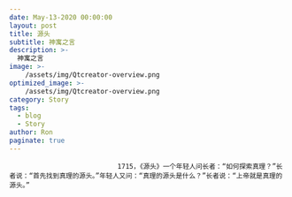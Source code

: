 ```yaml
---
date: May-13-2020 00:00:00
layout: post
title: 源头
subtitle: 神寓之言
description: >-
  神寓之言
image: >-
    /assets/img/Qtcreator-overview.png
optimized_image: >-
    /assets/img/Qtcreator-overview.png
category: Story
tags:
  - blog
  - Story
author: Ron
paginate: true
---
```


							　　1715，《源头》一个年轻人问长者：“如何探索真理？”长者说：“首先找到真理的源头。”年轻人又问：“真理的源头是什么？”长者说：“上帝就是真理的源头。”
							
							
						